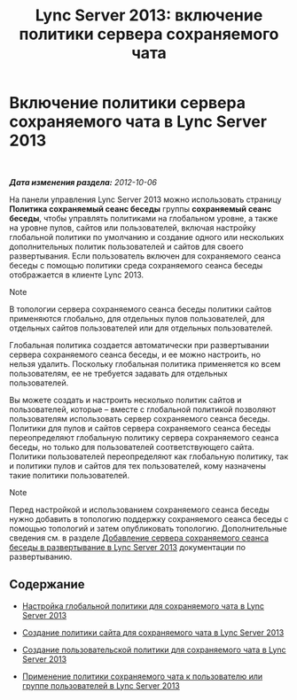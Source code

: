 ﻿---
title: 'Lync Server 2013: включение политики сервера сохраняемого чата'
TOCTitle: Включение политики сервера сохраняемого чата
ms:assetid: 87063d6c-2e38-4970-b76d-2aa15f0de29e
ms:mtpsurl: https://technet.microsoft.com/ru-ru/library/JJ205056(v=OCS.15)
ms:contentKeyID: 49310428
ms.date: 05/19/2016
mtps_version: v=OCS.15
ms.translationtype: HT
---

# Включение политики сервера сохраняемого чата в Lync Server 2013

 

_**Дата изменения раздела:** 2012-10-06_

На панели управления Lync Server 2013 можно использовать страницу **Политика сохраняемый сеанс беседы** группы **сохраняемый сеанс беседы**, чтобы управлять политиками на глобальном уровне, а также на уровне пулов, сайтов или пользователей, включая настройку глобальной политики по умолчанию и создание одного или нескольких дополнительных политик пользователей и сайтов для своего развертывания. Если пользователь включен для сохраняемого сеанса беседы с помощью политики среда сохраняемого сеанса беседы отображается в клиенте Lync 2013.

> [!NOTE]  
> В топологии сервера сохраняемого сеанса беседы политики сайтов применяются глобально, для отдельных пулов пользователей, для отдельных сайтов пользователей или для отдельных пользователей.

Глобальная политика создается автоматически при развертывании сервера сохраняемого сеанса беседы, и ее можно настроить, но нельзя удалить. Поскольку глобальная политика применяется ко всем пользователям, ее не требуется задавать для отдельных пользователей.

Вы можете создать и настроить несколько политик сайтов и пользователей, которые – вместе с глобальной политикой позволяют пользователям использовать сервер сохраняемого сеанса беседы. Политики для пулов и сайтов сервера сохраняемого сеанса беседы переопределяют глобальную политику сервера сохраняемого сеанса беседы, но только для пользователей соответствующего сайта. Политики пользователей переопределяют как глобальную политику, так и политики пулов и сайтов для тех пользователей, кому назначены такие политики пользователей.

> [!NOTE]  
> Перед настройкой и использованием сохраняемого сеанса беседы нужно добавить в топологию поддержку сохраняемого сеанса беседы с помощью топологий и затем опубликовать топологию. Дополнительные сведения см. в разделе <a href="lync-server-2013-adding-persistent-chat-server-to-your-deployment.md">Добавление сервера сохраняемого сеанса беседы в развертывание в Lync Server 2013</a> документации по развертыванию.

## Содержание

  - [Настройка глобальной политики для сохраняемого чата в Lync Server 2013](lync-server-2013-configure-the-global-policy-for-persistent-chat.md)

  - [Создание политики сайта для сохраняемого чата в Lync Server 2013](lync-server-2013-create-a-site-policy-for-persistent-chat.md)

  - [Создание пользовательской политики для сохраняемого чата в Lync Server 2013](lync-server-2013-create-a-user-policy-for-persistent-chat.md)

  - [Применение политики сохраняемого чата к пользователю или группе пользователей в Lync Server 2013](lync-server-2013-apply-a-persistent-chat-policy-to-a-user-or-user-group.md)

